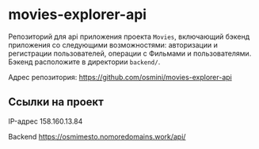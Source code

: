 
# movies-explorer-api

Репозиторий для api приложения проекта `Movies`, включающий бэкенд приложения со следующими возможностями: авторизации и регистрации пользователей, операции с Фильмами и пользователями. Бэкенд расположите в директории `backend/`. 

Адрес репозитория: https://github.com/osmini/movies-explorer-api

## Ссылки на проект

IP-адрес 158.160.13.84

Backend https://osmimesto.nomoredomains.work/api/
